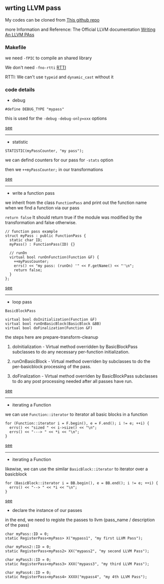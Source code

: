 ## wrting LLVM pass ##

My codes can be cloned from [This github repo](https://github.com/xatier/llvm-pass-exercise1)

more Information and Reference: The Official LLVM documentation [Writing An LLVM PAss](http://llvm.org/docs/WritingAnLLVMPass.html)

### Makefile ###

we need `-fPIC` to compile an shared library

We don't need `-fno-rtti` [RTTI](http://en.wikipedia.org/wiki/Run-time_type_information)

RTTI: We can't use  `typeid` and `dynamic_cast` without it

### code details ###


- debug

`#define DEBUG_TYPE "mypass"`

this is used for the `-debug` `-debug-only=xxx` options

[see](http://llvm.org/docs/ProgrammersManual.html#fine-grained-debug-info-with-debug-type-and-the-debug-only-option)


----

- statistic

`STATISTIC(myPassCounter, "my pass");`

we can defind counters for our pass for `-stats` option

then we `++myPassCounter;` in our transformations

[see](http://llvm.org/docs/ProgrammersManual.html#the-statistic-class-stats-option)


----

- write a function pass

we inherit from the class `FunctionPass` and print out the function name when we find a function via our pass

`return false` It should return true if the module was modified by the transformation and false otherwise.


    // function pass example
    struct myPass : public FunctionPass {
      static char ID;
      myPass() : FunctionPass(ID) {}
  
      // runOn
      virtual bool runOnFunction(Function &F) {
        ++myPassCounter;
        errs() << "my pass: (runOn) '" << F.getName() << "'\n";
        return false;
      }
    };

[see](http://llvm.org/docs/doxygen/html/classllvm_1_1FunctionPass.html)


----

- loop pass

`BasicBlockPass`

    virtual bool doInitialization(Function &F)
    virtual bool runOnBasicBlock(BasicBlock &BB)
    virtual bool doFinalization(Function &F)

the steps here are prepare-transform-cleanup

1. doInitialization - Virtual method overridden by BasicBlockPass subclasses to do any necessary per-function initialization.

2. runOnBasicBlock - Virtual method overriden by subclasses to do the per-basicblock processing of the pass.

3. doFinalization - Virtual method overriden by BasicBlockPass subclasses to do any post processing needed after all passes have run.

[see](http://llvm.org/docs/doxygen/html/classllvm_1_1BasicBlockPass.html)


----

- iterating a Function

we can use `Function::iterator` to iterator all basic blocks in a function

    for (Function::iterator i = F.begin(), e = F.end(); i != e; ++i) {
      errs() << "sized " << i->size() << "\n";
      errs() << "---> " << *i << "\n";
    }

[see](http://llvm.org/docs/ProgrammersManual.html#iterating-over-the-basicblock-in-a-function)


----

- iterating a Function

likewise, we can use the similar `BasicBlock::iterator` to iterator over a basicblock

    for (BasicBlock::iterator i = BB.begin(), e = BB.end(); i != e; ++i) {
      errs() << "--> " << *i << "\n";
    }

[see](http://llvm.org/docs/ProgrammersManual.html#iterating-over-the-instruction-in-a-basicblock)



- declare the instance of our passes

in the end, we need to registe the passes to llvm (pass_name / description of the pass)

    char myPass::ID = 0;
    static RegisterPass<myPass> X("mypass1", "my first LLVM Pass");
    
    char myPass2::ID = 0;
    static RegisterPass<myPass2> XX("mypass2", "my second LLVM Pass");
    
    char myPass3::ID = 0;
    static RegisterPass<myPass3> XXX("mypass3", "my third LLVM Pass");
    
    char myPass4::ID = 0;
    static RegisterPass<myPass4> XXXX("mypass4", "my 4th LLVM Pass");
